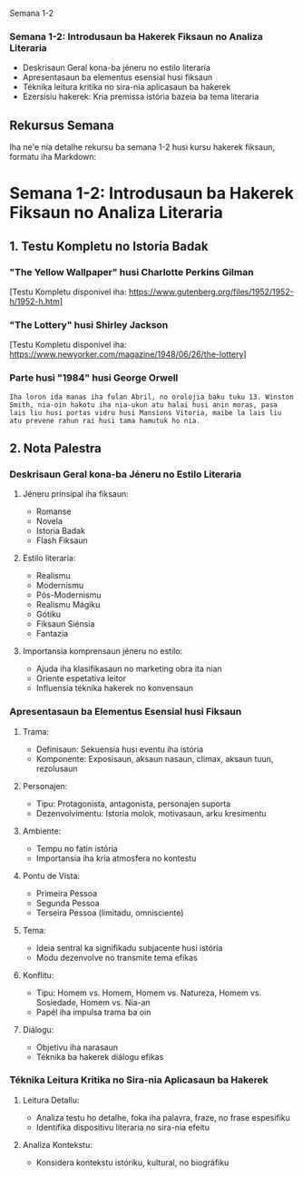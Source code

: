 Semana 1-2

### Semana 1-2: Introdusaun ba Hakerek Fiksaun no Analiza Literaria
- Deskrisaun Geral kona-ba jéneru no estilo literaria
- Apresentasaun ba elementus esensial husi fiksaun
- Téknika leitura kritika no sira-nia aplicasaun ba hakerek
- Ezersisiu hakerek: Kria premissa istória bazeia ba tema literaria

## Rekursus Semana

Iha ne'e nia detalhe rekursu ba semana 1-2 husi kursu hakerek fiksaun, formatu iha Markdown:

# Semana 1-2: Introdusaun ba Hakerek Fiksaun no Analiza Literaria

## 1. Testu Kompletu no Istoria Badak

### "The Yellow Wallpaper" husi Charlotte Perkins Gilman
[Testu Kompletu disponivel iha: https://www.gutenberg.org/files/1952/1952-h/1952-h.htm]

### "The Lottery" husi Shirley Jackson
[Testu Kompletu disponivel iha: https://www.newyorker.com/magazine/1948/06/26/the-lottery]

### Parte husi "1984" husi George Orwell
```
Iha loron ida manas iha fulan Abril, no orolojia baku tuku 13. Winston Smith, nia-oin hakotu iha nia-ukun atu halai husi anin moras, pasa lais liu husi portas vidru husi Mansions Vitoria, maibe la lais liu atu prevene rahun rai husi tama hamutuk ho nia.
```

## 2. Nota Palestra

### Deskrisaun Geral kona-ba Jéneru no Estilo Literaria

1. Jéneru prinsipal iha fiksaun:
   - Romanse
   - Novela
   - Istoria Badak
   - Flash Fiksaun

2. Estilo literaria:
   - Realismu
   - Modernismu
   - Pós-Modernismu
   - Realismu Mágiku
   - Gótiku
   - Fiksaun Siénsia
   - Fantazia

3. Importansia komprensaun jéneru no estilo:
   - Ajuda iha klasifikasaun no marketing obra ita nian
   - Oriente espetativa leitor
   - Influensia téknika hakerek no konvensaun

### Apresentasaun ba Elementus Esensial husi Fiksaun

1. Trama:
   - Definisaun: Sekuensia husi eventu iha istória
   - Komponente: Exposisaun, aksaun nasaun, climax, aksaun tuun, rezolusaun

2. Personajen:
   - Tipu: Protagonista, antagonista, personajen suporta
   - Dezenvolvimentu: Istoria molok, motivasaun, arku kresimentu

3. Ambiente:
   - Tempu no fatin istória
   - Importansia iha kria atmosfera no kontestu

4. Pontu de Vista:
   - Primeira Pessoa
   - Segunda Pessoa
   - Terseira Pessoa (limitadu, omnisciente)

5. Tema:
   - Ideia sentral ka signifikadu subjacente husi istória
   - Modu dezenvolve no transmite tema efikas

6. Konflitu:
   - Tipu: Homem vs. Homem, Homem vs. Natureza, Homem vs. Sosiedade, Homem vs. Nia-an
   - Papél iha impulsa trama ba oin

7. Diálogu:
   - Objetivu iha narasaun
   - Téknika ba hakerek diálogu efikas

### Téknika Leitura Kritika no Sira-nia Aplicasaun ba Hakerek

1. Leitura Detallu:
   - Analiza testu ho detalhe, foka iha palavra, fraze, no frase espesifiku
   - Identifika dispositivu literaria no sira-nia efeitu

2. Analiza Kontekstu:
   - Konsidera kontekstu istóriku, kultural, no biográfiku